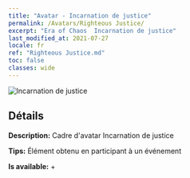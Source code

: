 ```yaml
---
title: "Avatar - Incarnation de justice"
permalink: /Avatars/Righteous Justice/
excerpt: "Era of Chaos  Incarnation de justice"
last_modified_at: 2021-07-27
locale: fr
ref: "Righteous Justice.md"
toc: false
classes: wide
---
```

 ![Incarnation de justice](/images/a/avatarFrame_74.png)

## Détails

 **Description:** Cadre d'avatar Incarnation de justice 

 **Tips:** Élément obtenu en participant à un événement 

 **Is available:**  + 

